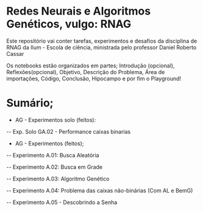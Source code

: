 # Redes Neurais e Algoritmos Genéticos, vulgo: RNAG

Este repositório vai conter tarefas, experimentos e desafios da disciplina de RNAG da Ilum - Escola de ciência, ministrada pelo professor Daniel Roberto Cassar
 
Os notebooks estão organizados em partes; Introdução (opcional), Reflexões(opcional), Objetivo, Descrição do Problema, Área de importações, Código, Conclusão, Hipocampo e por fim o Playground!

# Sumário;

- AG - Experimentos solo (feitos):

-- Exp. Solo GA.02 - Performance caixas binarias

- AG - Experimentos (feitos);

-- Experimento A.01: Busca Aleatória

-- Experimento A.02: Busca em Grade

-- Experimento A.03: Algoritmo Genético

-- Experimento A.04: Problema das caixas não-binárias (Com AL e BemG)

-- Experimento A.05 - Descobrindo a Senha

